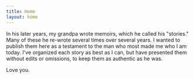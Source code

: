 ```yaml
---
title: Home
layout: home
---
```


In his later years, my grandpa wrote memoirs, which he called his "stories." Many of these he re-wrote several
times over several years. I wanted to publish them here as a testament to the man who most made me who I am today.
I've organized each story as best as I can, but have presented them without edits or omissions, to keep them as
authentic as he was.

Love you.
